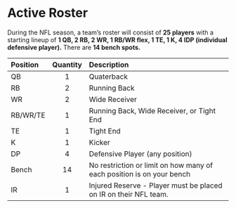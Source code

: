 # Active Roster

During the NFL season, a team’s roster will consist of **25 players** with a starting lineup of **1 QB, 2 RB, 2 WR, 1 RB/WR flex, 1 TE, 1 K, 4 IDP (individual defensive player).**  There are **14 bench spots.**

| Position |Quantity|Description|
|:--------|:---:|:---|
|QB |1|Quaterback|
|RB|2|Running Back|
|WR|2|Wide Receiver|
|RB/WR/TE|1|Running Back, Wide Receiver, or Tight End|
|TE|1|Tight End|
|K|1|Kicker|
|DP|4|Defensive Player (any position)|
|Bench|14|No restriction or limit on how many of each position is on your bench|
|IR|1|Injured Reserve - Player must be placed on IR on their NFL team.|

